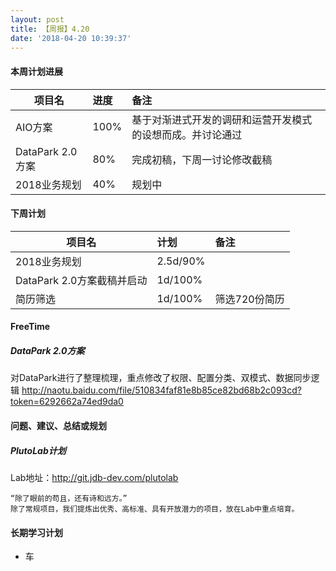 ```yaml
---
layout: post
title: 【周报】4.20
date: '2018-04-20 10:39:37'
---
```


#### 本周计划进展

| 项目名         | 进度              | 备注  |
| ------------- |:----------------| :---------|
| AIO方案  |  100%  | 基于对渐进式开发的调研和运营开发模式的设想而成。并讨论通过 |
| DataPark 2.0方案 |  80% | 完成初稿，下周一讨论修改截稿 |
| 2018业务规划  |  40%  | 规划中 |


#### 下周计划

| 项目名         | 计划              | 备注  |
| ------------- |:----------------| :---------|
| 2018业务规划  |  2.5d/90% |  |
| DataPark 2.0方案截稿并启动 |  1d/100% | |
| 简历筛选 |  1d/100% | 筛选720份简历 |


#### FreeTime 

##### DataPark 2.0方案
对DataPark进行了整理梳理，重点修改了权限、配置分类、双模式、数据同步逻辑
http://naotu.baidu.com/file/510834faf81e8b85ce82bd68b2c093cd?token=6292662a74ed9da0


#### 问题、建议、总结或规划
##### PlutoLab计划
Lab地址：http://git.jdb-dev.com/plutolab
```
“除了眼前的苟且，还有诗和远方。”
除了常规项目，我们提炼出优秀、高标准、具有开放潜力的项目，放在Lab中重点培育。
```


#### 长期学习计划
- 车
